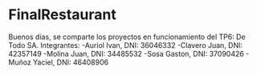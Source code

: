# FinalRestaurant

Buenos dias, se comparte los proyectos en funcionamiento del TP6: De Todo SA. Integrantes: -Auriol Ivan, DNI: 36046332 -Clavero Juan, DNI: 42357149 -Molina Juan, DNI: 34485532 -Sosa Gaston, DNI: 37090426 - Muñoz Yaciel, DNI: 46408906
